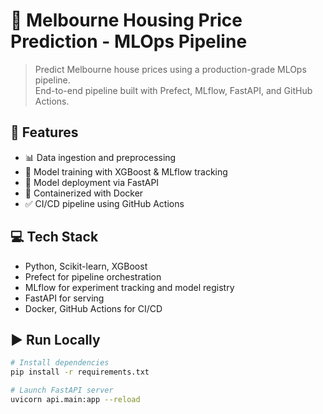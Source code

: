 # 🏡 Melbourne Housing Price Prediction - MLOps Pipeline

> Predict Melbourne house prices using a production-grade MLOps pipeline.  
> End-to-end pipeline built with Prefect, MLflow, FastAPI, and GitHub Actions.

## 🔧 Features

- 📊 Data ingestion and preprocessing
- 🧠 Model training with XGBoost & MLflow tracking
- 🚀 Model deployment via FastAPI
- 🐳 Containerized with Docker
- ✅ CI/CD pipeline using GitHub Actions

## 💻 Tech Stack

- Python, Scikit-learn, XGBoost
- Prefect for pipeline orchestration
- MLflow for experiment tracking and model registry
- FastAPI for serving
- Docker, GitHub Actions for CI/CD

## ▶️ Run Locally

```bash
# Install dependencies
pip install -r requirements.txt

# Launch FastAPI server
uvicorn api.main:app --reload

